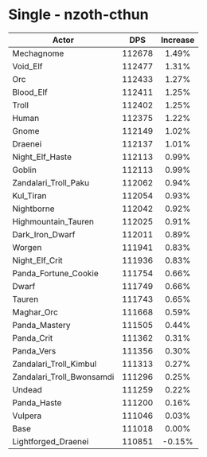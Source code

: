 # Single - nzoth-cthun
| Actor | DPS | Increase |
|---|:---:|:---:|
|Mechagnome|112678|1.49%|
|Void_Elf|112477|1.31%|
|Orc|112433|1.27%|
|Blood_Elf|112411|1.25%|
|Troll|112402|1.25%|
|Human|112375|1.22%|
|Gnome|112149|1.02%|
|Draenei|112137|1.01%|
|Night_Elf_Haste|112113|0.99%|
|Goblin|112113|0.99%|
|Zandalari_Troll_Paku|112062|0.94%|
|Kul_Tiran|112054|0.93%|
|Nightborne|112042|0.92%|
|Highmountain_Tauren|112025|0.91%|
|Dark_Iron_Dwarf|112011|0.89%|
|Worgen|111941|0.83%|
|Night_Elf_Crit|111936|0.83%|
|Panda_Fortune_Cookie|111754|0.66%|
|Dwarf|111749|0.66%|
|Tauren|111743|0.65%|
|Maghar_Orc|111668|0.59%|
|Panda_Mastery|111505|0.44%|
|Panda_Crit|111362|0.31%|
|Panda_Vers|111356|0.30%|
|Zandalari_Troll_Kimbul|111313|0.27%|
|Zandalari_Troll_Bwonsamdi|111296|0.25%|
|Undead|111259|0.22%|
|Panda_Haste|111200|0.16%|
|Vulpera|111046|0.03%|
|Base|111018|0.00%|
|Lightforged_Draenei|110851|-0.15%|
